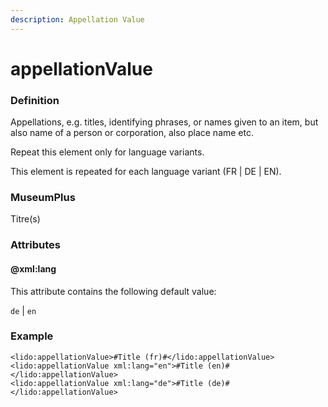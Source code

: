 ```yaml
---
description: Appellation Value
---
```


# appellationValue

### Definition

Appellations, e.g. titles, identifying phrases, or names given to an item, but also name of a person or corporation, also place name etc.

Repeat this element only for language variants.

This element is repeated for each language variant \(FR \| DE \| EN\).

### MuseumPlus

 Titre\(s\)

### Attributes

#### @xml:lang

This attribute contains the following default value:

`de` \| `en`

### Example

```markup
<lido:appellationValue>#Title (fr)#</lido:appellationValue>
<lido:appellationValue xml:lang="en">#Title (en)#</lido:appellationValue>
<lido:appellationValue xml:lang="de">#Title (de)#</lido:appellationValue>
```

